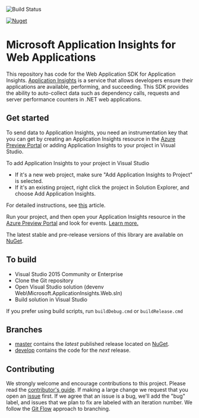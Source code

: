 ![Build Status](https://mseng.visualstudio.com/DefaultCollection/_apis/public/build/definitions/96a62c4a-58c2-4dbb-94b6-5979ebc7f2af/2678/badge)

[![Nuget](https://img.shields.io/nuget/vpre/Microsoft.ApplicationInsights.Web.svg)](http://nuget.org/packages/Microsoft.ApplicationInsights.Web)

# Microsoft Application Insights for Web Applications

This repository has code for the Web Application SDK for Application Insights. [Application Insights][AILandingPage] is a service that allows developers ensure their applications are available, performing, and succeeding. This SDK provides the ability to auto-collect data such as dependency calls, requests and server performance counters in .NET web applications. 

## Get started

To send data to Application Insights, you need an instrumentation key that you can get by creating an Application Insights resource in the [Azure Preview Portal][AzurePortal] or adding Application Insights to your project in Visual Studio.

To add Application Insights to your project in Visual Studio 

* If it's a new web project, make sure "Add Application Insights to Project" is selected.
* If it's an existing project, right click the project in Solution Explorer, and choose Add Application Insights.

For detailed instructions, see [this][AddInVS] article.

Run your project, and then open your Application Insights resource in the [Azure Preview Portal][AzurePortal] and look for events. [Learn more.][WebDocumentation]

The latest stable and pre-release versions of this library are available on [NuGet][WebNuGet].

## To build

* Visual Studio 2015 Community or Enterprise
* Clone the Git repository
* Open Visual Studio solution (devenv Web\Microsoft.ApplicationInsights.Web.sln)
* Build solution in Visual Studio

If you prefer using build scripts, run ```buildDebug.cmd``` or ```buildRelease.cmd```

## Branches
- [master][master] contains the *latest* published release located on [NuGet][WebNuGet].
- [develop][develop] contains the code for the *next* release.

## Contributing

We strongly welcome and encourage contributions to this project. Please read the [contributor's guide][ContribGuide]. If making a large change we request that you open an [issue][GitHubIssue] first. If we agree that an issue is a bug, we'll add the "bug" label, and issues that we plan to fix are labeled with an iteration number. We follow the [Git Flow][GitFlow] approach to branching.

[Azure]: https://azure.com/
[AILandingPage]: http://azure.microsoft.com/services/application-insights/
[AzurePortal]: https://ms.portal.azure.com/#gallery/Microsoft.AppInsights/
[WebDocumentation]: https://azure.microsoft.com/en-us/documentation/articles/app-insights-asp-net/#monitor
[master]: https://github.com/Microsoft/ApplicationInsights-server-dotnet/tree/master/
[develop]: https://github.com/Microsoft/ApplicationInsights-server-dotnet/tree/develop/
[GitFlow]: http://nvie.com/posts/a-successful-git-branching-model/
[ContribGuide]: https://github.com/Microsoft/ApplicationInsights-server-dotnet/blob/develop/CONTRIBUTING.md/
[GitHubIssue]: https://github.com/Microsoft/ApplicationInsights-server-dotnet/issues/
[WebNuGet]: https://www.nuget.org/packages/Microsoft.ApplicationInsights.Web/
[MyGet]:http://myget.org/gallery/applicationinsights/
[AddInVS]:https://azure.microsoft.com/en-us/documentation/articles/app-insights-asp-net/#ide
